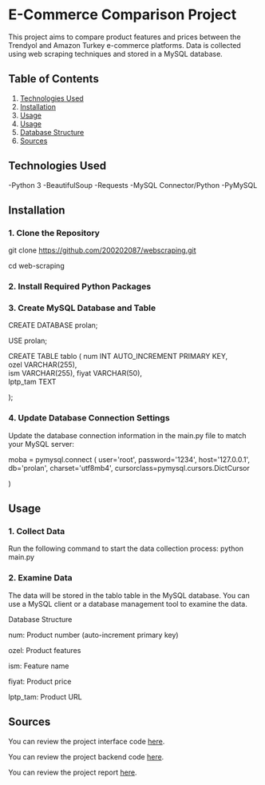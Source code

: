 # E-Commerce Comparison Project
This project aims to compare product features and prices between the Trendyol and Amazon Turkey e-commerce platforms. Data is collected using web scraping techniques and stored in a MySQL database.

## Table of Contents

1. [Technologies Used](#technologies-used)
2. [Installation](#installation)
3. [Usage](#usage)
4. [Usage](#usage)
5. [Database Structure](#database-structure)
6. [Sources](#sources)

## Technologies Used

-Python 3
-BeautifulSoup
-Requests
-MySQL Connector/Python
-PyMySQL

## Installation

### 1. Clone the Repository

git clone https://github.com/200202087/webscraping.git

cd web-scraping

### 2. Install Required Python Packages


### 3. Create MySQL Database and Table
   
CREATE DATABASE prolan;

USE prolan;

CREATE TABLE tablo 
(
    num INT AUTO_INCREMENT PRIMARY KEY,  
    ozel VARCHAR(255),  
    ism VARCHAR(255),
    fiyat VARCHAR(50),  
    lptp_tam TEXT
    
);

### 4. Update Database Connection Settings

Update the database connection information in the main.py file to match your MySQL server:

moba = pymysql.connect
(
    user='root',
    password='1234',
    host='127.0.0.1',
    db='prolan',
    charset='utf8mb4',
    cursorclass=pymysql.cursors.DictCursor

)

## Usage

### 1. Collect Data

Run the following command to start the data collection process:
python main.py

### 2. Examine Data

The data will be stored in the tablo table in the MySQL database. You can use a MySQL client or a database management tool to examine the data.

Database Structure

num: Product number (auto-increment primary key)

ozel: Product features

ism: Feature name

fiyat: Product price

lptp_tam: Product URL


## Sources

You can review the project interface code [here](Arayuz.php).

You can review the project backend code [here](WebScraping.py).

You can review the project report [here](WebScrapingRep.pdf).
